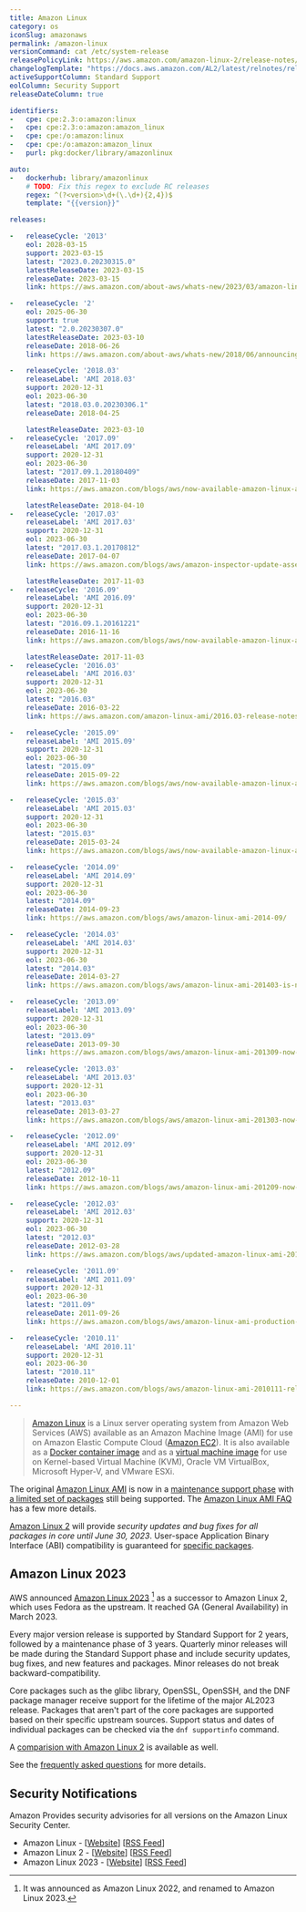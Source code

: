 ```yaml
---
title: Amazon Linux
category: os
iconSlug: amazonaws
permalink: /amazon-linux
versionCommand: cat /etc/system-release
releasePolicyLink: https://aws.amazon.com/amazon-linux-2/release-notes/
changelogTemplate: "https://docs.aws.amazon.com/AL2/latest/relnotes/relnotes-{{'__LATEST_RELEASE_DATE__'|replace:'-',''}}.html"
activeSupportColumn: Standard Support
eolColumn: Security Support
releaseDateColumn: true

identifiers:
-   cpe: cpe:2.3:o:amazon:linux
-   cpe: cpe:2.3:o:amazon:amazon_linux
-   cpe: cpe:/o:amazon:linux
-   cpe: cpe:/o:amazon:amazon_linux
-   purl: pkg:docker/library/amazonlinux

auto:
-   dockerhub: library/amazonlinux
    # TODO: Fix this regex to exclude RC releases
    regex: ^(?<version>\d+(\.\d+){2,4})$
    template: "{{version}}"

releases:

-   releaseCycle: '2013'
    eol: 2028-03-15
    support: 2023-03-15
    latest: "2023.0.20230315.0"
    latestReleaseDate: 2023-03-15
    releaseDate: 2023-03-15
    link: https://aws.amazon.com/about-aws/whats-new/2023/03/amazon-linux-2023/

-   releaseCycle: '2'
    eol: 2025-06-30
    support: true
    latest: "2.0.20230307.0"
    latestReleaseDate: 2023-03-10
    releaseDate: 2018-06-26
    link: https://aws.amazon.com/about-aws/whats-new/2018/06/announcing-amazon-linux-2-with-long-term-support/

-   releaseCycle: '2018.03'
    releaseLabel: 'AMI 2018.03'
    support: 2020-12-31
    eol: 2023-06-30
    latest: "2018.03.0.20230306.1"
    releaseDate: 2018-04-25

    latestReleaseDate: 2023-03-10
-   releaseCycle: '2017.09'
    releaseLabel: 'AMI 2017.09'
    support: 2020-12-31
    eol: 2023-06-30
    latest: "2017.09.1.20180409"
    releaseDate: 2017-11-03
    link: https://aws.amazon.com/blogs/aws/now-available-amazon-linux-ami-2017-09/

    latestReleaseDate: 2018-04-10
-   releaseCycle: '2017.03'
    releaseLabel: 'AMI 2017.03'
    support: 2020-12-31
    eol: 2023-06-30
    latest: "2017.03.1.20170812"
    releaseDate: 2017-04-07
    link: https://aws.amazon.com/blogs/aws/amazon-inspector-update-assessment-reporting-proxy-support-and-more/ # "Amazon Linux 2017.03 Support – This new version of the Amazon Linux AMI is launching today and Inspector supports it now."

    latestReleaseDate: 2017-11-03
-   releaseCycle: '2016.09'
    releaseLabel: 'AMI 2016.09'
    support: 2020-12-31
    eol: 2023-06-30
    latest: "2016.09.1.20161221"
    releaseDate: 2016-11-16
    link: https://aws.amazon.com/blogs/aws/now-available-amazon-linux-ami-2016-09/

    latestReleaseDate: 2017-11-03
-   releaseCycle: '2016.03'
    releaseLabel: 'AMI 2016.03'
    support: 2020-12-31
    eol: 2023-06-30
    latest: "2016.03"
    releaseDate: 2016-03-22
    link: https://aws.amazon.com/amazon-linux-ami/2016.03-release-notes/

-   releaseCycle: '2015.09'
    releaseLabel: 'AMI 2015.09'
    support: 2020-12-31
    eol: 2023-06-30
    latest: "2015.09"
    releaseDate: 2015-09-22
    link: https://aws.amazon.com/blogs/aws/now-available-amazon-linux-ami-2015-09/

-   releaseCycle: '2015.03'
    releaseLabel: 'AMI 2015.03'
    support: 2020-12-31
    eol: 2023-06-30
    latest: "2015.03"
    releaseDate: 2015-03-24
    link: https://aws.amazon.com/blogs/aws/now-available-amazon-linux-ami-2015-03/

-   releaseCycle: '2014.09'
    releaseLabel: 'AMI 2014.09'
    support: 2020-12-31
    eol: 2023-06-30
    latest: "2014.09"
    releaseDate: 2014-09-23
    link: https://aws.amazon.com/blogs/aws/amazon-linux-ami-2014-09/

-   releaseCycle: '2014.03'
    releaseLabel: 'AMI 2014.03'
    support: 2020-12-31
    eol: 2023-06-30
    latest: "2014.03"
    releaseDate: 2014-03-27
    link: https://aws.amazon.com/blogs/aws/amazon-linux-ami-201403-is-now-available/

-   releaseCycle: '2013.09'
    releaseLabel: 'AMI 2013.09'
    support: 2020-12-31
    eol: 2023-06-30
    latest: "2013.09"
    releaseDate: 2013-09-30
    link: https://aws.amazon.com/blogs/aws/amazon-linux-ami-201309-now-available/

-   releaseCycle: '2013.03'
    releaseLabel: 'AMI 2013.03'
    support: 2020-12-31
    eol: 2023-06-30
    latest: "2013.03"
    releaseDate: 2013-03-27
    link: https://aws.amazon.com/blogs/aws/amazon-linux-ami-201303-now-available/

-   releaseCycle: '2012.09'
    releaseLabel: 'AMI 2012.09'
    support: 2020-12-31
    eol: 2023-06-30
    latest: "2012.09"
    releaseDate: 2012-10-11
    link: https://aws.amazon.com/blogs/aws/amazon-linux-ami-201209-now-available/

-   releaseCycle: '2012.03'
    releaseLabel: 'AMI 2012.03'
    support: 2020-12-31
    eol: 2023-06-30
    latest: "2012.03"
    releaseDate: 2012-03-28
    link: https://aws.amazon.com/blogs/aws/updated-amazon-linux-ami-201203-now-available/

-   releaseCycle: '2011.09'
    releaseLabel: 'AMI 2011.09'
    support: 2020-12-31
    eol: 2023-06-30
    latest: "2011.09"
    releaseDate: 2011-09-26
    link: https://aws.amazon.com/blogs/aws/amazon-linux-ami-production-status-new-features/

-   releaseCycle: '2010.11'
    releaseLabel: 'AMI 2010.11'
    support: 2020-12-31
    eol: 2023-06-30
    latest: "2010.11"
    releaseDate: 2010-12-01
    link: https://aws.amazon.com/blogs/aws/amazon-linux-ami-2010111-released/

---
```


> [Amazon Linux][al2] is a Linux server operating system from Amazon Web Services (AWS) available as
> an Amazon Machine Image (AMI) for use on Amazon Elastic Compute Cloud
> ([Amazon EC2](https://aws.amazon.com/ec2/)). It is also available as a
> [Docker container image](https://hub.docker.com/_/amazonlinux/) and as a
> [virtual machine image](https://cdn.amazonlinux.com/os-images/latest/) for use on Kernel-based
> Virtual Machine (KVM), Oracle VM VirtualBox, Microsoft Hyper-V, and VMware ESXi.

The original [Amazon Linux AMI][al1] is now in a [maintenance support phase][al1-eol] with
[a limited set of packages](https://amazonlinux.github.io/al1-support-statements/) still being
supported. The [Amazon Linux AMI FAQ](https://aws.amazon.com/amazon-linux-ami/faqs/) has a few more
details.

[Amazon Linux 2][al2] will provide _security updates and bug fixes for all packages in core until
June 30, 2023_. User-space Application Binary Interface (ABI) compatibility is guaranteed for
[specific packages][al2-faq].

## Amazon Linux 2023

AWS announced [Amazon Linux 2023][al2023] [^1] as a successor to
Amazon Linux 2, which uses Fedora as the upstream. It reached
GA (General Availability) in March 2023.

Every major version release is supported by Standard Support for 2 years, 
followed by a maintenance phase of 3 years. Quarterly minor releases will be made
during the Standard Support phase and include security updates, 
bug fixes, and new features and packages. Minor releases do not
break backward-compatibility.

Core packages such as the glibc library, OpenSSL, OpenSSH, and the DNF
package manager receive support for the lifetime of the major AL2023 release.
Packages that aren't part of the core packages are supported based
on their specific upstream sources. Support status and dates of individual packages
can be checked via the `dnf supportinfo` command.

A [comparision with Amazon Linux 2](https://docs.aws.amazon.com/linux/al2023/ug/compare-with-al2.html)
is available as well.

See the [frequently asked questions][al2023-faq] for more details.

## Security Notifications

Amazon Provides security advisories for all versions on the Amazon Linux Security Center.

- Amazon Linux - [[Website][al-sec]] [[RSS Feed][al-sec-rss]]
- Amazon Linux 2 - [[Website][al2-sec]] [[RSS Feed][al2-sec-rss]]
- Amazon Linux 2023 - [[Website][al2023-sec]] [[RSS Feed][al2023-sec-rss]]

[al1]: https://aws.amazon.com/amazon-linux-ami/ "Amazon Linux AMI, no longer supported"
[al2]: https://aws.amazon.com/amazon-linux-2/ "Amazon Linux 2"
[al2023]: https://aws.amazon.com/linux/amazon-linux-2023/ "Amazon Linux 2023"

[al1-eol]: https://aws.amazon.com/blogs/aws/update-on-amazon-linux-ami-end-of-life/ "Update on Amazon Linux AMI end-of-life"

[al1-faq]: https://aws.amazon.com/amazon-linux-ami/faqs/ "Amazon Linux AMI FAQ"
[al2-faq]: https://aws.amazon.com/amazon-linux-2/faqs/#Long_Term_Support "Amazon Linux 2 FAQs"
[al2023-faq]: https://aws.amazon.com/linux/amazon-linux-2023/faqs/#Long_Term_Support "Amazon Linux 2023 FAQs"

[al-sec]: https://alas.aws.amazon.com/
[al-sec-rss]: https://alas.aws.amazon.com/alas.rss

[al2-sec]: https://alas.aws.amazon.com/alas2.html
[al2-sec-rss]: https://alas.aws.amazon.com/AL2/alas.rss

[al2023-sec]: https://alas.aws.amazon.com/alas2023.html
[al2023-sec-rss]: https://alas.aws.amazon.com/AL2023/alas.rss

[^1]: It was announced as Amazon Linux 2022, and renamed to Amazon Linux 2023.
